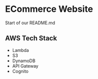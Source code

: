 # ECommerce Website

Start of our README.md

## AWS Tech Stack

- Lambda
- S3
- DynamoDB
- API Gateway
- Cognito
